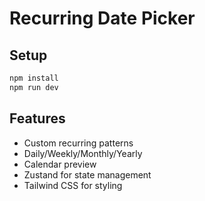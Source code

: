 
# Recurring Date Picker

## Setup
```bash
npm install
npm run dev
```

## Features
- Custom recurring patterns
- Daily/Weekly/Monthly/Yearly
- Calendar preview
- Zustand for state management
- Tailwind CSS for styling
